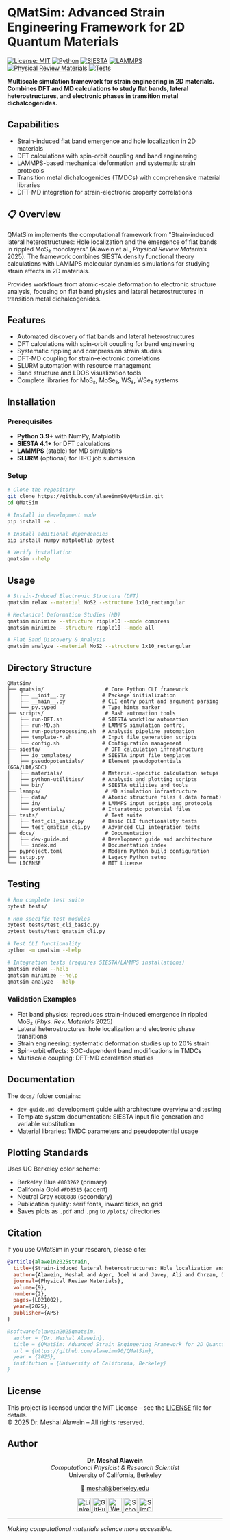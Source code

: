 # QMatSim: Advanced Strain Engineering Framework for 2D Quantum Materials 

[![License: MIT](https://img.shields.io/badge/License-MIT-yellow.svg)](https://opensource.org/licenses/MIT)
[![Python](https://img.shields.io/badge/Python-3.9+-blue.svg)](https://www.python.org/)
[![SIESTA](https://img.shields.io/badge/SIESTA-4.1+-green.svg)](https://siesta-project.org/siesta/)
[![LAMMPS](https://img.shields.io/badge/LAMMPS-stable-red.svg)](https://www.lammps.org/)
[![Physical Review Materials](https://img.shields.io/badge/Phys.Rev.Materials-2025-brightgreen.svg)](https://journals.aps.org/prmaterials/)
[![Tests](https://img.shields.io/badge/Tests-Passing-brightgreen.svg)](#testing--validation)

**Multiscale simulation framework for strain engineering in 2D materials. Combines DFT and MD calculations to study flat bands, lateral heterostructures, and electronic phases in transition metal dichalcogenides.**

## Capabilities

- Strain-induced flat band emergence and hole localization in 2D materials
- DFT calculations with spin-orbit coupling and band engineering  
- LAMMPS-based mechanical deformation and systematic strain protocols
- Transition metal dichalcogenides (TMDCs) with comprehensive material libraries
- DFT-MD integration for strain-electronic property correlations

## 📋 Overview

QMatSim implements the computational framework from "Strain-induced lateral heterostructures: Hole localization and the emergence of flat bands in rippled MoS₂ monolayers" (Alawein et al., *Physical Review Materials* 2025). The framework combines SIESTA density functional theory calculations with LAMMPS molecular dynamics simulations for studying strain effects in 2D materials.

Provides workflows from atomic-scale deformation to electronic structure analysis, focusing on flat band physics and lateral heterostructures in transition metal dichalcogenides.

## Features

- Automated discovery of flat bands and lateral heterostructures
- DFT calculations with spin-orbit coupling for band engineering
- Systematic rippling and compression strain studies
- DFT-MD coupling for strain-electronic correlations
- SLURM automation with resource management
- Band structure and LDOS visualization tools
- Complete libraries for MoS₂, MoSe₂, WS₂, WSe₂ systems

## Installation

### Prerequisites
- **Python 3.9+** with NumPy, Matplotlib
- **SIESTA 4.1+** for DFT calculations
- **LAMMPS** (stable) for MD simulations
- **SLURM** (optional) for HPC job submission

### Setup
```bash
# Clone the repository
git clone https://github.com/alaweimm90/QMatSim.git
cd QMatSim

# Install in development mode
pip install -e .

# Install additional dependencies
pip install numpy matplotlib pytest

# Verify installation
qmatsim --help
```

## Usage

```bash
# Strain-Induced Electronic Structure (DFT)
qmatsim relax --material MoS2 --structure 1x10_rectangular

# Mechanical Deformation Studies (MD)
qmatsim minimize --structure ripple10 --mode compress
qmatsim minimize --structure ripple10 --mode all

# Flat Band Discovery & Analysis
qmatsim analyze --material MoS2 --structure 1x10_rectangular
```

## Directory Structure

```
QMatSim/
├── qmatsim/                    # Core Python CLI framework
│   ├── __init__.py            # Package initialization
│   ├── __main__.py            # CLI entry point and argument parsing
│   └── py.typed               # Type hints marker
├── scripts/                    # Bash automation tools
│   ├── run-DFT.sh             # SIESTA workflow automation
│   ├── run-MD.sh              # LAMMPS simulation control
│   ├── run-postprocessing.sh  # Analysis pipeline automation
│   ├── template-*.sh          # Input file generation scripts
│   └── config.sh              # Configuration management
├── siesta/                     # DFT calculation infrastructure
│   ├── io_templates/          # SIESTA input file templates
│   ├── pseudopotentials/      # Element pseudopotentials (GGA/LDA/SOC)
│   ├── materials/             # Material-specific calculation setups
│   ├── python-utilities/      # Analysis and plotting scripts
│   └── bin/                   # SIESTA utilities and tools
├── lammps/                     # MD simulation infrastructure
│   ├── data/                  # Atomic structure files (.data format)
│   ├── in/                    # LAMMPS input scripts and protocols
│   └── potentials/            # Interatomic potential files
├── tests/                      # Test suite
│   ├── test_cli_basic.py      # Basic CLI functionality tests
│   └── test_qmatsim_cli.py    # Advanced CLI integration tests
├── docs/                       # Documentation
│   ├── dev-guide.md           # Development guide and architecture
│   └── index.md               # Documentation index
├── pyproject.toml             # Modern Python build configuration
├── setup.py                   # Legacy Python setup
└── LICENSE                    # MIT License
```

## Testing

```bash
# Run complete test suite
pytest tests/

# Run specific test modules
pytest tests/test_cli_basic.py
pytest tests/test_qmatsim_cli.py

# Test CLI functionality
python -m qmatsim --help

# Integration tests (requires SIESTA/LAMMPS installations)
qmatsim relax --help
qmatsim minimize --help
qmatsim analyze --help
```

### Validation Examples
- Flat band physics: reproduces strain-induced emergence in rippled MoS₂ (*Phys. Rev. Materials* 2025)
- Lateral heterostructures: hole localization and electronic phase transitions
- Strain engineering: systematic deformation studies up to 20% strain
- Spin-orbit effects: SOC-dependent band modifications in TMDCs
- Multiscale coupling: DFT-MD correlation studies

## Documentation

The `docs/` folder contains:
- `dev-guide.md`: development guide with architecture overview and testing
- Template system documentation: SIESTA input file generation and variable substitution
- Material libraries: TMDC parameters and pseudopotential usage

## Plotting Standards

Uses UC Berkeley color scheme:
- Berkeley Blue `#003262` (primary)
- California Gold `#FDB515` (accent)  
- Neutral Gray `#888888` (secondary)
- Publication quality: serif fonts, inward ticks, no grid
- Saves plots as `.pdf` and `.png` to `/plots/` directories

## Citation

If you use QMatSim in your research, please cite:

```bibtex
@article{alawein2025strain,
  title={Strain-induced lateral heterostructures: Hole localization and the emergence of flat bands in rippled MoS₂ monolayers},
  author={Alawein, Meshal and Ager, Joel W and Javey, Ali and Chrzan, DC},
  journal={Physical Review Materials},
  volume={9},
  number={2},
  pages={L021002},
  year={2025},
  publisher={APS}
}

@software{alawein2025qmatsim,
  author = {Dr. Meshal Alawein},
  title = {QMatSim: Advanced Strain Engineering Framework for 2D Quantum Materials},
  url = {https://github.com/alaweimm90/QMatSim},
  year = {2025},
  institution = {University of California, Berkeley}
}
```

## License

This project is licensed under the MIT License – see the [LICENSE](LICENSE) file for details.  
© 2025 Dr. Meshal Alawein – All rights reserved.

## Author

<div align="center">
<strong>Dr. Meshal Alawein</strong><br/>
<em>Computational Physicist & Research Scientist</em><br/>
University of California, Berkeley

📧 <a href="mailto:meshal@berkeley.edu" style="color:#003262;">meshal@berkeley.edu</a>

<a href="https://www.linkedin.com/in/meshal-alawein" title="LinkedIn">
  <img src="https://img.shields.io/badge/LinkedIn-0077B5?style=flat&logo=linkedin&logoColor=white" alt="LinkedIn" height="32" />
</a>
<a href="https://github.com/alaweimm90" title="GitHub">
  <img src="https://img.shields.io/badge/GitHub-181717?style=flat&logo=github&logoColor=white" alt="GitHub" height="32" />
</a>
<a href="https://malawein.com" title="Website">
  <img src="https://img.shields.io/badge/Website-003262?style=flat&logo=googlechrome&logoColor=white" alt="Website" height="32" />
</a>
<a href="https://scholar.google.com/citations?user=IB_E6GQAAAAJ&hl=en" title="Google Scholar">
  <img src="https://img.shields.io/badge/Scholar-4285F4?style=flat&logo=googlescholar&logoColor=white" alt="Scholar" height="32" />
</a>
<a href="https://simcore.dev" title="SimCore">
  <img src="https://img.shields.io/badge/SimCore-FDB515?style=flat&logo=atom&logoColor=white" alt="SimCore" height="32" />
</a>
</div>

---


*Making computational materials science more accessible.*
